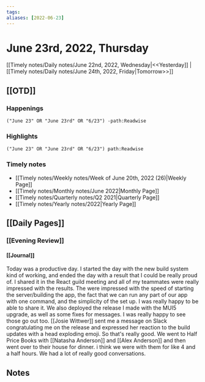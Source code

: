 ```yaml
---
tags:
aliases: [2022-06-23]
---
```


# June 23rd, 2022, Thursday

[[Timely notes/Daily notes/June 22nd, 2022, Wednesday|<<Yesterday]] | [[Timely notes/Daily notes/June 24th, 2022, Friday|Tomorrow>>]]

## [[OTD]]

### Happenings

```query
("June 23" OR "June 23rd" OR "6/23") -path:Readwise
```

### Highlights

```query
("June 23" OR "June 23rd" OR "6/23") path:Readwise
```

### Timely notes
- [[Timely notes/Weekly notes/Week of June 20th, 2022 (26)|Weekly Page]]
- [[Timely notes/Monthly notes/June 2022|Monthly Page]]
- [[Timely notes/Quarterly notes/Q2 2021|Quarterly Page]]
- [[Timely notes/Yearly notes/2022|Yearly Page]]

## [[Daily Pages]]

### [[Evening Review]]

#### [[Journal]]

Today was a productive day. I started the day with the new build system kind of working, and ended the day with a result that I could be really proud of. I shared it in the React guild meeting and all of my teammates were really impressed with the results. The were impressed with the speed of starting the server/building the app, the fact that we can run any part of our app with one command, and the simplicity of the set up. I was really happy to be able to share it. We also deployed the release I made with the MUI5 upgrade, as well as some fixes for messages. I was really happy to see those go out too. [[Josie Wittwer]] sent me a message on Slack congratulating me on the release and expressed her reaction to the build updates with a head exploding emoji. So that's really good. We went to Half Price  Books with [[Natasha Anderson]] and [[Alex Anderson]] and then went over to their house for dinner. i think we were with them for like 4 and a half hours. We had a lot of really good conversations. 

## Notes
